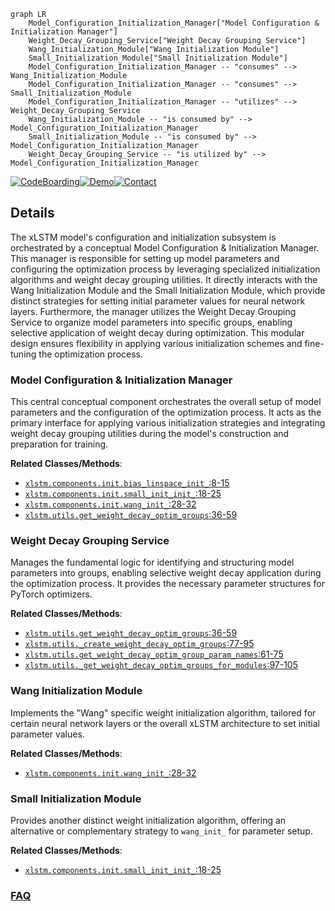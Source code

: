```mermaid
graph LR
    Model_Configuration_Initialization_Manager["Model Configuration & Initialization Manager"]
    Weight_Decay_Grouping_Service["Weight Decay Grouping Service"]
    Wang_Initialization_Module["Wang Initialization Module"]
    Small_Initialization_Module["Small Initialization Module"]
    Model_Configuration_Initialization_Manager -- "consumes" --> Wang_Initialization_Module
    Model_Configuration_Initialization_Manager -- "consumes" --> Small_Initialization_Module
    Model_Configuration_Initialization_Manager -- "utilizes" --> Weight_Decay_Grouping_Service
    Wang_Initialization_Module -- "is consumed by" --> Model_Configuration_Initialization_Manager
    Small_Initialization_Module -- "is consumed by" --> Model_Configuration_Initialization_Manager
    Weight_Decay_Grouping_Service -- "is utilized by" --> Model_Configuration_Initialization_Manager
```

[![CodeBoarding](https://img.shields.io/badge/Generated%20by-CodeBoarding-9cf?style=flat-square)](https://github.com/CodeBoarding/GeneratedOnBoardings)[![Demo](https://img.shields.io/badge/Try%20our-Demo-blue?style=flat-square)](https://www.codeboarding.org/demo)[![Contact](https://img.shields.io/badge/Contact%20us%20-%20contact@codeboarding.org-lightgrey?style=flat-square)](mailto:contact@codeboarding.org)

## Details

The xLSTM model's configuration and initialization subsystem is orchestrated by a conceptual Model Configuration & Initialization Manager. This manager is responsible for setting up model parameters and configuring the optimization process by leveraging specialized initialization algorithms and weight decay grouping utilities. It directly interacts with the Wang Initialization Module and the Small Initialization Module, which provide distinct strategies for setting initial parameter values for neural network layers. Furthermore, the manager utilizes the Weight Decay Grouping Service to organize model parameters into specific groups, enabling selective application of weight decay during optimization. This modular design ensures flexibility in applying various initialization schemes and fine-tuning the optimization process.

### Model Configuration & Initialization Manager
This central conceptual component orchestrates the overall setup of model parameters and the configuration of the optimization process. It acts as the primary interface for applying various initialization strategies and integrating weight decay grouping utilities during the model's construction and preparation for training.


**Related Classes/Methods**:

- <a href="https://github.com/NX-AI/xlstm/blob/main/xlstm/components/init.py#L8-L15" target="_blank" rel="noopener noreferrer">`xlstm.components.init.bias_linspace_init_`:8-15</a>
- <a href="https://github.com/NX-AI/xlstm/blob/main/xlstm/components/init.py#L18-L25" target="_blank" rel="noopener noreferrer">`xlstm.components.init.small_init_init_`:18-25</a>
- <a href="https://github.com/NX-AI/xlstm/blob/main/xlstm/components/init.py#L28-L32" target="_blank" rel="noopener noreferrer">`xlstm.components.init.wang_init_`:28-32</a>
- <a href="https://github.com/NX-AI/xlstm/blob/main/xlstm/utils.py#L36-L59" target="_blank" rel="noopener noreferrer">`xlstm.utils.get_weight_decay_optim_groups`:36-59</a>


### Weight Decay Grouping Service
Manages the fundamental logic for identifying and structuring model parameters into groups, enabling selective weight decay application during the optimization process. It provides the necessary parameter structures for PyTorch optimizers.


**Related Classes/Methods**:

- <a href="https://github.com/NX-AI/xlstm/blob/main/xlstm/utils.py#L36-L59" target="_blank" rel="noopener noreferrer">`xlstm.utils.get_weight_decay_optim_groups`:36-59</a>
- <a href="https://github.com/NX-AI/xlstm/blob/main/xlstm/utils.py#L77-L95" target="_blank" rel="noopener noreferrer">`xlstm.utils._create_weight_decay_optim_groups`:77-95</a>
- <a href="https://github.com/NX-AI/xlstm/blob/main/xlstm/utils.py#L61-L75" target="_blank" rel="noopener noreferrer">`xlstm.utils.get_weight_decay_optim_group_param_names`:61-75</a>
- <a href="https://github.com/NX-AI/xlstm/blob/main/xlstm/utils.py#L97-L105" target="_blank" rel="noopener noreferrer">`xlstm.utils._get_weight_decay_optim_groups_for_modules`:97-105</a>


### Wang Initialization Module
Implements the "Wang" specific weight initialization algorithm, tailored for certain neural network layers or the overall xLSTM architecture to set initial parameter values.


**Related Classes/Methods**:

- <a href="https://github.com/NX-AI/xlstm/blob/main/xlstm/components/init.py#L28-L32" target="_blank" rel="noopener noreferrer">`xlstm.components.init.wang_init_`:28-32</a>


### Small Initialization Module
Provides another distinct weight initialization algorithm, offering an alternative or complementary strategy to `wang_init_` for parameter setup.


**Related Classes/Methods**:

- <a href="https://github.com/NX-AI/xlstm/blob/main/xlstm/components/init.py#L18-L25" target="_blank" rel="noopener noreferrer">`xlstm.components.init.small_init_init_`:18-25</a>




### [FAQ](https://github.com/CodeBoarding/GeneratedOnBoardings/tree/main?tab=readme-ov-file#faq)